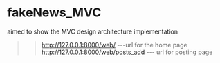 # fakeNews_MVC
aimed to show the MVC design architecture implementation

>> http://127.0.0.1:8000/web/   ---url for the home page
>> http://127.0.0.1:8000/web/posts_add  --- url for posting page
